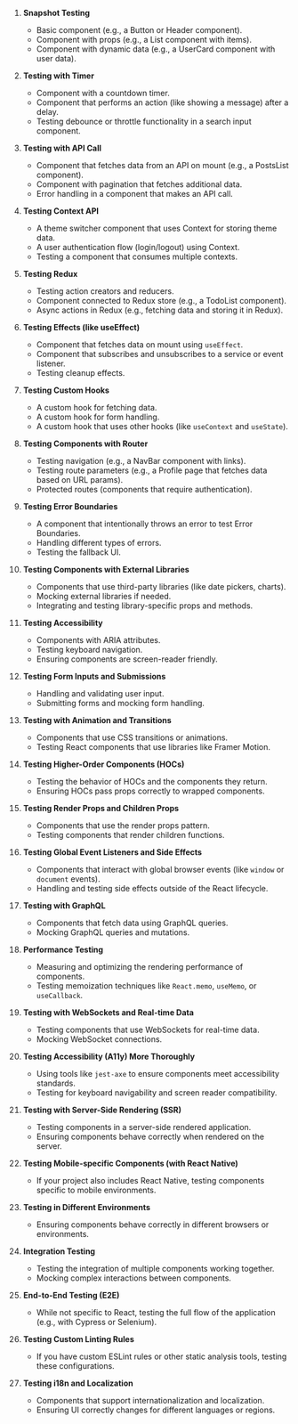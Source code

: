 

1. **Snapshot Testing**
   - Basic component (e.g., a Button or Header component).
   - Component with props (e.g., a List component with items).
   - Component with dynamic data (e.g., a UserCard component with user data).

2. **Testing with Timer**
   - Component with a countdown timer.
   - Component that performs an action (like showing a message) after a delay.
   - Testing debounce or throttle functionality in a search input component.

3. **Testing with API Call**
   - Component that fetches data from an API on mount (e.g., a PostsList component).
   - Component with pagination that fetches additional data.
   - Error handling in a component that makes an API call.

4. **Testing Context API**
   - A theme switcher component that uses Context for storing theme data.
   - A user authentication flow (login/logout) using Context.
   - Testing a component that consumes multiple contexts.

5. **Testing Redux**
   - Testing action creators and reducers.
   - Component connected to Redux store (e.g., a TodoList component).
   - Async actions in Redux (e.g., fetching data and storing it in Redux).

6. **Testing Effects (like useEffect)**
   - Component that fetches data on mount using `useEffect`.
   - Component that subscribes and unsubscribes to a service or event listener.
   - Testing cleanup effects.

7. **Testing Custom Hooks**
   - A custom hook for fetching data.
   - A custom hook for form handling.
   - A custom hook that uses other hooks (like `useContext` and `useState`).

8. **Testing Components with Router**
   - Testing navigation (e.g., a NavBar component with links).
   - Testing route parameters (e.g., a Profile page that fetches data based on URL params).
   - Protected routes (components that require authentication).

9. **Testing Error Boundaries**
   - A component that intentionally throws an error to test Error Boundaries.
   - Handling different types of errors.
   - Testing the fallback UI.

10. **Testing Components with External Libraries**
    - Components that use third-party libraries (like date pickers, charts).
    - Mocking external libraries if needed.
    - Integrating and testing library-specific props and methods.

11. **Testing Accessibility**
    - Components with ARIA attributes.
    - Testing keyboard navigation.
    - Ensuring components are screen-reader friendly.





1. **Testing Form Inputs and Submissions**
   - Handling and validating user input.
   - Submitting forms and mocking form handling.

2. **Testing with Animation and Transitions**
   - Components that use CSS transitions or animations.
   - Testing React components that use libraries like Framer Motion.

3. **Testing Higher-Order Components (HOCs)**
   - Testing the behavior of HOCs and the components they return.
   - Ensuring HOCs pass props correctly to wrapped components.

4. **Testing Render Props and Children Props**
   - Components that use the render props pattern.
   - Testing components that render children functions.

5. **Testing Global Event Listeners and Side Effects**
   - Components that interact with global browser events (like `window` or `document` events).
   - Handling and testing side effects outside of the React lifecycle.

6. **Testing with GraphQL**
   - Components that fetch data using GraphQL queries.
   - Mocking GraphQL queries and mutations.

7. **Performance Testing**
   - Measuring and optimizing the rendering performance of components.
   - Testing memoization techniques like `React.memo`, `useMemo`, or `useCallback`.

8. **Testing with WebSockets and Real-time Data**
   - Testing components that use WebSockets for real-time data.
   - Mocking WebSocket connections.

9. **Testing Accessibility (A11y) More Thoroughly**
   - Using tools like `jest-axe` to ensure components meet accessibility standards.
   - Testing for keyboard navigability and screen reader compatibility.

10. **Testing with Server-Side Rendering (SSR)**
    - Testing components in a server-side rendered application.
    - Ensuring components behave correctly when rendered on the server.

11. **Testing Mobile-specific Components (with React Native)**
    - If your project also includes React Native, testing components specific to mobile environments.

12. **Testing in Different Environments**
    - Ensuring components behave correctly in different browsers or environments.

13. **Integration Testing**
    - Testing the integration of multiple components working together.
    - Mocking complex interactions between components.

14. **End-to-End Testing (E2E)**
    - While not specific to React, testing the full flow of the application (e.g., with Cypress or Selenium).

15. **Testing Custom Linting Rules**
    - If you have custom ESLint rules or other static analysis tools, testing these configurations.

16. **Testing i18n and Localization**
    - Components that support internationalization and localization.
    - Ensuring UI correctly changes for different languages or regions.
